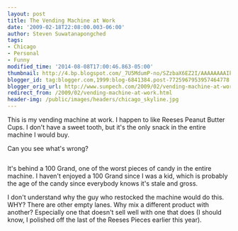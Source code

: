 ```yaml
---
layout: post
title: The Vending Machine at Work
date: '2009-02-18T22:08:00.003-06:00'
author: Steven Suwatanapongched
tags:
- Chicago
- Personal
- Funny
modified_time: '2014-08-08T17:00:46.863-05:00'
thumbnail: http://4.bp.blogspot.com/_7U5MdumP-no/SZzbaX6EZ2I/AAAAAAAAIks/UHThbD6zBb0/s600/vending_machine.jpg
blogger_id: tag:blogger.com,1999:blog-6841384.post-7725967953957464778
blogger_orig_url: http://www.sunpech.com/2009/02/vending-machine-at-work.html
redirect_from: /2009/02/vending-machine-at-work.html
header-img: /public/images/headers/chicago_skyline.jpg
---
```


This is my vending machine at work.  I happen to like Reeses Peanut Butter Cups.  I don't have a sweet tooth, but it's the only snack in the entire machine I would buy.

Can you see what's wrong?

<a href="http://4.bp.blogspot.com/_7U5MdumP-no/SZzbaX6EZ2I/AAAAAAAAIks/UHThbD6zBb0/s600-h/vending_machine.jpg"><img alt="" border="0" id="BLOGGER_PHOTO_ID_5304355707276257122" src="http://4.bp.blogspot.com/_7U5MdumP-no/SZzbaX6EZ2I/AAAAAAAAIks/UHThbD6zBb0/s400/vending_machine.jpg" /></a>

It's behind a 100 Grand, one of the worst pieces of candy in the entire machine.  I haven't enjoyed a 100 Grand since I was a kid, which is probably the age of the candy since everybody knows it's stale and gross.

I don't understand why the guy who restocked the machine would do this.  WHY?  There are other empty lanes.  Why mix a different product with another?  Especially one that doesn't sell well with one that does (I should know, I polished off the last of the Reeses Pieces earlier this year).
